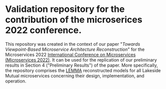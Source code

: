 # Validation repository for the contribution of the microserices 2022 conference. 

This repository was created in the context of our paper "*Towards Viewpoint-Based Microservice Architecture Reconstruction*" for  the Microservices 2022 [International Conference on Microservices (Microservices 2022)](https://www.conf-micro.services/2022/). It can be used for the replication of our preliminary results in Section 4 ("Preliminary Results") of the paper. More specifically, the repository comprises the [LEMMA](https://github.com/SeelabFhdo/lemma) reconstructed models for all Lakeside Mutual microservices concerning their design, implementation, and operation. 